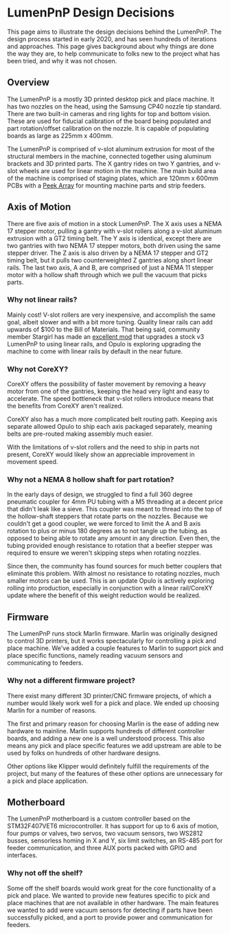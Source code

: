# LumenPnP Design Decisions

This page aims to illustrate the design decisions behind the LumenPnP. The design process started in early 2020, and has seen hundreds of iterations and approaches. This page gives background about why things are done the way they are, to help communicate to folks new to the project what has been tried, and why it was not chosen.

## Overview

The LumenPnP is a mostly 3D printed desktop pick and place machine. It has two nozzles on the head, using the Samsung CP40 nozzle tip standard. There are two built-in cameras and ring lights for top and bottom vision. These are used for fiducial calibration of the board being populated and part rotation/offset calibration on the nozzle. It is capable of populating boards as large as 225mm x 400mm.

The LumenPnP is comprised of v-slot aluminum extrusion for most of the structural members in the machine, connected together using aluminum brackets and 3D printed parts. The X gantry rides on two Y gantries, and v-slot wheels are used for linear motion in the machine. The main build area of the machine is comprised of staging plates, which are 120mm x 600mm PCBs with a [Peek Array](https://www.crowdsupply.com/sutajio-kosagi/novena) for mounting machine parts and strip feeders.

## Axis of Motion

There are five axis of motion in a stock LumenPnP. The X axis uses a NEMA 17 stepper motor, pulling a gantry with v-slot rollers along a v-slot aluminum extrusion with a GT2 timing belt. The Y axis is identical, except there are two gantries with two NEMA 17 stepper motors, both driven using the same stepper driver. The Z axis is also driven by a NEMA 17 stepper and GT2 timing belt, but it pulls two counterweighted Z gantries along short linear rails. The last two axis, A and B, are comprised of just a NEMA 11 stepper motor with a hollow shaft through which we pull the vacuum that picks parts.

### Why not linear rails?

Mainly cost! V-slot rollers are very inexpensive, and accomplish the same goal, albeit slower and with a bit more tuning. Quality linear rails can add upwards of $100 to the Bill of Materials. That being said, community member Stargirl has made an [excellent mod](https://www.printables.com/model/278803-lumenpnp-linear-rail-mods-v3) that upgrades a stock v3 LumenPnP to using linear rails, and Opulo is exploring upgrading the machine to come with linear rails by default in the near future.

### Why not CoreXY?

CoreXY offers the possibility of faster movement by removing a heavy motor from one of the gantries, keeping the head very light and easy to accelerate. The speed bottleneck that v-slot rollers introduce means that the benefits from CoreXY aren't realized.

CoreXY also has a much more complicated belt routing path. Keeping axis separate allowed Opulo to ship each axis packaged separately, meaning belts are pre-routed making assembly much easier.

With the limitations of v-slot rollers and the need to ship in parts not present, CoreXY would likely show an appreciable improvement in movement speed.

### Why not a NEMA 8 hollow shaft for part rotation?

In the early days of design, we struggled to find a full 360 degree pneumatic coupler for 4mm PU tubing with a M5 threading at a decent price that didn't leak like a sieve. This coupler was meant to thread into the top of the hollow-shaft steppers that rotate parts on the nozzles. Because we couldn't get a good coupler, we were forced to limit the A and B axis rotation to plus or minus 180 degrees as to not tangle up the tubing, as opposed to being able to rotate any amount in any direction. Even then, the tubing provided enough resistance to rotation that a beefier stepper was required to ensure we weren't skipping steps when rotating nozzles.

Since then, the community has found sources for much better couplers that eliminate this problem. With almost no resistance to rotating nozzles, much smaller motors can be used. This is an update Opulo is actively exploring rolling into production, especially in conjunction with a linear rail/CoreXY update where the benefit of this weight reduction would be realized.

## Firmware

The LumenPnP runs stock Marlin firmware. Marlin was originally designed to control 3D printers, but it works spectacularly for controlling a pick and place machine. We've added a couple features to Marlin to support pick and place specific functions, namely reading vacuum sensors and communicating to feeders.

### Why not a different firmware project?

There exist many different 3D printer/CNC firmware projects, of which a number would likely work well for a pick and place. We ended up choosing Marlin for a number of reasons.

The first and primary reason for choosing Marlin is the ease of adding new hardware to mainline. Marlin supports hundreds of different controller boards, and adding a new one is a well understood process. This also means any pick and place specific features we add upstream are able to be used by folks on hundreds of other hardware designs.

Other options like Klipper would definitely fulfill the requirements of the project, but many of the features of these other options are unnecessary for a pick and place application.

## Motherboard

The LumenPnP motherboard is a custom controller based on the STM32F407VET6 microcontroller. It has support for up to 6 axis of motion, four pumps or valves, two servos, two vacuum sensors, two WS2812 busses, sensorless homing in X and Y, six limit switches, an RS-485 port for feeder communication, and three AUX ports packed with GPIO and interfaces.

### Why not off the shelf?

Some off the shelf boards would work great for the core functionality of a pick and place. We wanted to provide new features specific to pick and place machines that are not available in other hardware. The main features we wanted to add were vacuum sensors for detecting if parts have been successfully picked, and a port to provide power and communication for feeders.
